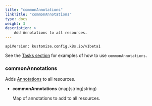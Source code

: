 ```yaml
---
title: "commonAnnotations"
linkTitle: "commonAnnotations"
type: docs
weight: 3
description: >
    Add Annotations to all resources.
---
```

`apiVersion: kustomize.config.k8s.io/v1beta1`

See the [Tasks section] for examples of how to use `commonAnnotations`.

### commonAnnotations
Adds [Annotations] to all resources.

* **commonAnnotations** (map[string]string)

    Map of annotations to add to all resources.

[Tasks section]: /docs/tasks/labels_and_annotations/
[Annotations]: https://kubernetes.io/docs/concepts/overview/working-with-objects/annotations/
